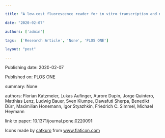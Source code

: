 ---
title: "A low-cost fluorescence reader for in vitro transcription and nucleic acid detection with Cas13a"
date: "2020-02-07"
authors: ['admin']
tags:  ['Research Article', 'None', 'PLOS ONE']
layout: "post"
---
Publishing date: 2020-02-07

Published on: PLOS ONE

summary: None

authors: Florian Katzmeier, Lukas Aufinger, Aurore Dupin, Jorge Quintero, Matthias Lenz, Ludwig Bauer, Sven Klumpe, Dawafuti Sherpa, Benedikt Dürr, Maximilian Honemann, Igor Styazhkin, Friedrich C. Simmel, Michael Heymann

link to paper: 10.1371/journal.pone.0220091

Icons made by <a href="https://www.flaticon.com/free-icon/bookshelves_3576884" title="catkuro">catkuro</a> from <a href="https://www.flaticon.com/" title="Flaticon"> www.flaticon.com</a>